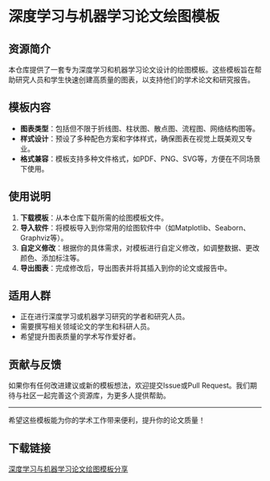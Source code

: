 # 深度学习与机器学习论文绘图模板

## 资源简介

本仓库提供了一套专为深度学习和机器学习论文设计的绘图模板。这些模板旨在帮助研究人员和学生快速创建高质量的图表，以支持他们的学术论文和研究报告。

## 模板内容

- **图表类型**：包括但不限于折线图、柱状图、散点图、流程图、网络结构图等。
- **样式设计**：预设了多种配色方案和字体样式，确保图表在视觉上既美观又专业。
- **格式兼容**：模板支持多种文件格式，如PDF、PNG、SVG等，方便在不同场景下使用。

## 使用说明

1. **下载模板**：从本仓库下载所需的绘图模板文件。
2. **导入软件**：将模板导入到你常用的绘图软件中（如Matplotlib、Seaborn、Graphviz等）。
3. **自定义修改**：根据你的具体需求，对模板进行自定义修改，如调整数据、更改颜色、添加标注等。
4. **导出图表**：完成修改后，导出图表并将其插入到你的论文或报告中。

## 适用人群

- 正在进行深度学习或机器学习研究的学者和研究人员。
- 需要撰写相关领域论文的学生和科研人员。
- 希望提升图表质量的学术写作爱好者。

## 贡献与反馈

如果你有任何改进建议或新的模板想法，欢迎提交Issue或Pull Request。我们期待与社区一起完善这个资源库，为更多人提供帮助。

---

希望这些模板能为你的学术工作带来便利，提升你的论文质量！

## 下载链接

[深度学习与机器学习论文绘图模板分享](https://pan.quark.cn/s/9932244dcde6)